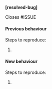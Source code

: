 **[resolved-bug]**

Closes #ISSUE

#### Previous behaviour
Steps to reproduce:

1.

#### New behaviour
Steps to reproduce:

1.

